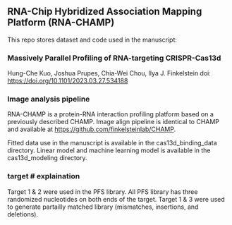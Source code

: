 ## RNA-Chip Hybridized Association Mapping Platform (RNA-CHAMP)

This repo stores dataset and code used in the manuscript:

### Massively Parallel Profiling of RNA-targeting CRISPR-Cas13d
Hung-Che Kuo, Joshua Prupes,  Chia-Wei Chou,  Ilya J. Finkelstein
doi: https://doi.org/10.1101/2023.03.27.534188

### Image analysis pipeline
RNA-CHAMP is a protein-RNA interaction profiling platform based on a previously described CHAMP.
Image align pipeline is identical to CHAMP and available at https://github.com/finkelsteinlab/CHAMP.

Fitted data use in the manuscript is available in the cas13d_binding_data directory.
Linear model and machine learning model is available in the cas13d_modeling directory.

### target # explaination
Target 1 & 2 were used in the PFS library. All PFS library has three randomized nucleotides on both ends of the target.
Target 1 & 3 were used to generate partailly matched library (mismatches, insertions, and deletions).
